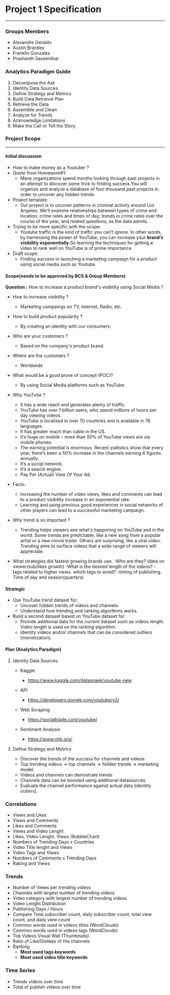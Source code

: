 # Project 1 Specification
____________
### Groups Members
* Alexandre Geraldo
* Austin Brantley
* Franklin Gonzales
* Prashanth Saseenthar
  
 ### Analytics Paradigm Guide
1. Decompose the Ask
2. Identity Data Sources
3. Define Strategy and Metrics
4. Build Data Retrieval Plan
5. Retrieve the Data
6. Assemlble and Clean
7. Analyze for Trends
8. Acknowledge Limitations
9. Make the Call or Tell the Story

### Project Scope
_____
#### Initial discussion
- How to make money as a Youtuber ?
- Quote from Homework#1: 
  - Many organizations spend months looking through past projects in an attempt to discover some trick to finding success.You will organize and analyze a database of four thousand past projects in order to uncover any hidden trends.
- Project template:
  - Our project is to uncover patterns in criminal activity around Los Angeles. We'll examine relationships between types of crime and location; crime rates and times of day; trends in crime rates over the course of the year; and related questions, as the data admits.
- Trying to be more specific with the scope:
  - Youtube traffic is the kind of traffic you can’t ignore. In other words, by harnessing the power of YouTube, you can increase your **brand’s visibility exponentially**.So learning the techniques for getting a video to rank well on YouTube is of prime importance.
- Draft scope:
  - Finding success in launching a marketing campaign for a product using social media such as Youtube.

#### Scope(needs to be approved by BCS & Group Members)
**Question :** How to increase a product brand's visibility using Social Media ? 

- How to increase visibility ?
  - Marketing campaings on TV, Internet, Radio, etc.
- How to build product popularity ?
  - By creating an identity with our consumers.
- Who are your customers ?
  - Based on the company's product brand.
- Where are the customers ?
  - Worldwide
- What would be a good prove of concept (POC)?
  - By using Social Media platforms such as YouTube.
- Why YouTube ?
  - It has a wide reach and generates plenty of traffic.
  - YouTube has over 1 billion users, who spend millions of hours per day viewing videos.
  - YouTube is localized in over 70 countries and is available in 76 languages.
  - It has greater reach than cable in the US.
  - It’s huge on mobile – more than 50% of YouTube views are via mobile phones.
  - The earning potential is enormous. Recent statistics show that every year, there’s been a 50% increase in the channels earning 6 figures annually.
  - It’s a social network.
  - It’s a search engine.
  - Pay Per (Actual) View Of Your Ad.
- Facts:
    - Increasing the number of video views, likes and comments can lead to a product visibility increase in an exponential rate.
    - Learning and using previous good experiences in social networks of other players can lead to a successful marketing campaign. 
- Why trend is so important ?
  - Trending helps viewers see what's happening on YouTube and in the world. Some trends are predictable, like a new song from a popular artist or a new movie trailer. Others are surprising, like a viral video. Trending aims to surface videos that a wide range of viewers will appreciate.

- What strategies did fastest growing brands use. 
  -Who are they? (data on viewer/sub/likes growth)
  -What is the desired length of the videos?
  -tags related to higher views. which tags to avoid?
  -timing of publishing. Time of day and season(quarters)
  
  


#### Strategic
- Use YouTube trend dataset for:
  - Uncover hidden trends of videos and channels.
  - Understand how trending and ranking algorithms works.
- Build a second dataset based on YouTube dataset for:
  - Provide additional data for the current dataset such as videos length. Video length is used on the ranking algorithm.
  - Identity videos and/or channels that can be considered outliers (monetization).
  
#### Plan (**Analytics Paradigm**)
2. Identity Data Sources
    - Kaggle
      - https://www.kaggle.com/datasnaek/youtube-new
    - API
      - https://developers.google.com/youtube/v3/
    - Web Scraping
      - https://socialblade.com/youtube/

    - Sentiment Analysis
      - https://www.nltk.org/

3. Define Strategy and Metrics
   + Discover the trends of the success for channels and videos.
   + Top trending videos -> top channels -> hidden trends -> marketing model.
   + Videos and channels can demostrate trends
   + Channels data can be boosted using additional datasources.
   + Evaluate the channel performance against actual data (identity outiers).
 
 ### Correlations
* Views and Likes
* Views and Comments
* Likes and Comments
* Views and Video Lenght
* Likes, Video Lenght, Views (BubbleChart)
* Numbers of Trending Days x Countries
* Video Title lenght and Views
* Video Tags and Views
* Numbers of Comments x Trending Days
* Raking and Views

### Trends
* Number of Views per trending videos
* Channels with largest number of trending videos
* Video category with largest number of trending videos
* Video Lenght Distribution
* Publishing Days / Hours
* Compare Total subscriber count, daily subscriber count, total view count, and daily view count
* Common words used in videos titles (WordClouds)
* Common words used in videos tags (WordClouds)
* Top Videos Visual Wall (Thumbnails)
* Ratio of Like/Dislikes of the channels
* Ranking
  * **Most used tags keywords**
  * **Most used video title keywords**

### Time Series
* Trends videos over time
* Total of publish videos over time



